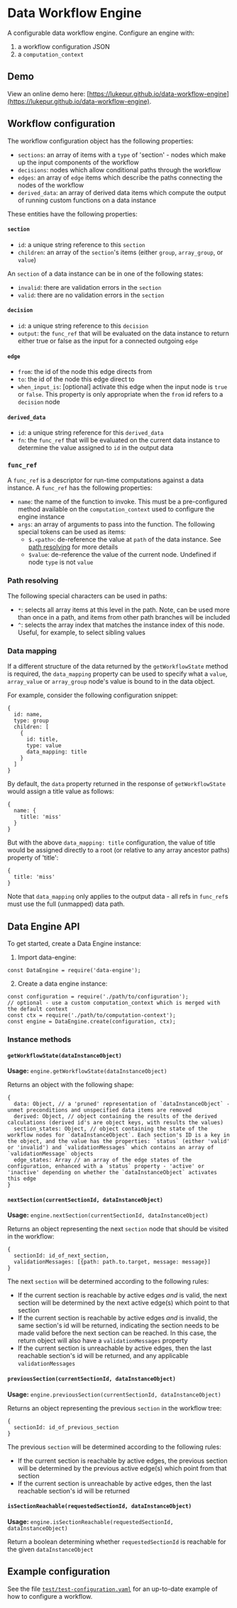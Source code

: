 # Data Workflow Engine

A configurable data workflow engine. Configure an engine with:

  1. a workflow configuration JSON
  2. a `computation_context`

## Demo

View an online demo here: [https://lukepur.github.io/data-workflow-engine](https://lukepur.github.io/data-workflow-engine).

## Workflow configuration

The workflow configuration object has the following properties:
  - `sections`: an array of items with a `type` of 'section' - nodes which make up the input components of the workflow
  - `decisions`: nodes which allow conditional paths through the workflow
  - `edges`: an array of `edge` items which describe the paths connecting the nodes of the workflow
  - `derived_data`: an array of derived data items which compute the output of running custom functions on a data instance

These entities have the following properties:

#### `section`

  - `id`: a unique string reference to this `section`
  - `children`: an array of the `section`'s items (either `group`, `array_group`, or `value`)

An `section` of a data instance can be in one of the following states:

  - `invalid`: there are validation errors in the `section`
  - `valid`: there are no validation errors in the `section`

#### `decision`

  - `id`: a unique string reference to this `decision`
  - `output`: the `func_ref` that will be evaluated on the data instance to return either true or false as the input for a connected outgoing `edge`

#### `edge`

  - `from`: the id of the node this edge directs from
  - `to`: the id of the node this edge direct to
  - `when_input_is`: [optional] activate this edge when the input node is `true` or `false`. This property is only appropriate when the `from` id refers to a `decision` node

#### `derived_data`

  - `id`: a unique string reference for this `derived_data`
  - `fn`: the `func_ref` that will be evaluated on the current data instance to determine the value assigned to `id` in the output data

### `func_ref`

A `func_ref` is a descriptor for run-time computations against a data instance. A `func_ref` has the following properties:

  - `name`: the name of the function to invoke. This must be a pre-configured method available on the `computation_context` used to configure the engine instance
  - `args`: an array of arguments to pass into the function. The following special tokens can be used as items:
    - `$.<path>`: de-reference the value at `path` of the data instance. See [path resolving](#/path_resolving) for more details
    - `$value`: de-reference the value of the current node. Undefined if node `type` is not `value`

### Path resolving <a href="/#path_resolving"></a>

The following special characters can be used in paths:

- `*`: selects all array items at this level in the path. Note, can be used more than once in a path, and items from other path branches will be included
- `^`: selects the array index that matches the instance index of this node. Useful, for example, to select sibling values

### Data mapping

If a different structure of the data returned by the `getWorkflowState` method is
required, the `data_mapping` property can be used to specify what a `value`, `array_value`
or `array_group` node's value is bound to in the data object.

For example, consider the following configuration snippet:

```
{
  id: name,
  type: group
  children: [
    {
      id: title,
      type: value
      data_mapping: title
    }
  ]
}
```

By default, the `data` property returned in the response of `getWorkflowState`
would assign a title value as follows:

```
{
  name: {
    title: 'miss'
  }
}
```

But with the above `data_mapping: title` configuration, the value of title would
be assigned directly to a root (or relative to any array ancestor paths) property
of 'title':

```
{
  title: 'miss'
}
```

Note that `data_mapping` only applies to the output data - all refs in `func_ref`s
must use the full (unmapped) data path.

## Data Engine API

To get started, create a Data Engine instance:

1. Import data-engine:
```
const DataEngine = require('data-engine');
```
2. Create a data engine instance:
```
const configuration = require('./path/to/configuration');
// optional - use a custom computation_context which is merged with the default context
const ctx = require('./path/to/computation-context');
const engine = DataEngine.create(configuration, ctx);
```

### Instance methods

#### `getWorkflowState(dataInstanceObject)`

**Usage:** `engine.getWorkflowState(dataInstanceObject)`

Returns an object with the following shape:

```
{
  data: Object, // a 'pruned' representation of `dataInstanceObject` - unmet preconditions and unspecified data items are removed
  derived: Object, // object containing the results of the derived calculations (derived id's are object keys, with results the values)
  section_states: Object, // object containing the state of the workflow nodes for `dataInstanceObject`. Each section's ID is a key in the object, and the value has the properties: `status` (either 'valid' or 'invalid') and `validationMessages` which contains an array of `validationMessage` objects
  edge_states: Array // an array of the edge states of the configuration, enhanced with a `status` property - 'active' or 'inactive' depending on whether the `dataInstanceObject` activates this edge
}
```

#### `nextSection(currentSectionId, dataInstanceObject)`

**Usage:** `engine.nextSection(currentSectionId, dataInstanceObject)`

Returns an object representing the next `section` node that should be visited in
the workflow:

```
{
  sectionId: id_of_next_section,
  validationMessages: [{path: path.to.target, message: message}]
}
```

The next `section` will be determined according to the following rules:

- If the current section is reachable by active edges *and* is valid, the next section
  will be determined by the next active edge(s) which point to that section
- If the current section is reachable by active edges *and* is invalid, the same
  section's id will be returned, indicating the section needs to be made valid before
  the next section can be reached. In this case, the return object will also have a
  `validationMessages` property
- If the current section is unreachable by active edges, then the last reachable section's
  id will be returned, and any applicable `validationMessages`

#### `previousSection(currentSectionId, dataInstanceObject)`

**Usage:** `engine.previousSection(currentSectionId, dataInstanceObject)`

Returns an object representing the previous `section` in the workflow tree:

```
{
  sectionId: id_of_previous_section
}
```

The previous `section` will be determined according to the following rules:

- If the current section is reachable by active edges, the previous section
  will be determined by the previous active edge(s) which point from that section
- If the current section is unreachable by active edges, then the last reachable section's
  id will be returned

#### `isSectionReachable(requestedSectionId, dataInstanceObject)`

**Usage:** `engine.isSectionReachable(requestedSectionId, dataInstanceObject)`

Return a boolean determining whether `requestedSectionId` is reachable for the
given `dataInstanceObject`

## Example configuration

See the file [`test/test-configuration.yaml`](test/test-configuration.yaml) for an up-to-date example of how to configure a workflow.
